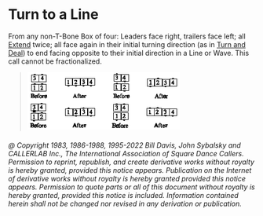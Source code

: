 
# Turn to a Line

From any non-T-Bone Box of four: Leaders face right, trailers face left; all 
[Extend](../b2/extend.md) twice; all face again in their initial turning direction (as in 
[Turn and Deal](../a1/turn_and_deal.md)) to end facing opposite 
to their initial direction in a Line or Wave. This
call cannot be fractionalized.

> 
> ![alt](turn_to_a_line.png)
> 

###### @ Copyright 1983, 1986-1988, 1995-2022 Bill Davis, John Sybalsky and CALLERLAB Inc., The International Association of Square Dance Callers. Permission to reprint, republish, and create derivative works without royalty is hereby granted, provided this notice appears. Publication on the Internet of derivative works without royalty is hereby granted provided this notice appears. Permission to quote parts or all of this document without royalty is hereby granted, provided this notice is included. Information contained herein shall not be changed nor revised in any derivation or publication.
